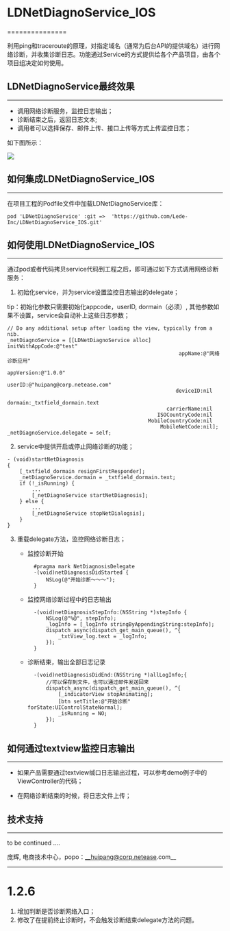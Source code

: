 # LDNetDiagnoService_IOS
===============

利用ping和traceroute的原理，对指定域名（通常为后台API的提供域名）进行网络诊断，并收集诊断日志。功能通过Service的方式提供给各个产品项目，由各个项目组决定如何使用。



## LDNetDiagnoService最终效果
-------------------
* 调用网络诊断服务，监控日志输出；
* 诊断结束之后，返回日志文本;
* 调用者可以选择保存、邮件上传、接口上传等方式上传监控日志；

如下图所示：

![](LDNetDiagnoServiceDemoTests/netdiagnosis_ios.jpg)



## 如何集成LDNetDiagnoService_IOS
-------------------
	
在项目工程的Podfile文件中加载LDNetDiagnoService库：

```
pod 'LDNetDiagnoService' :git =>  'https://github.com/Lede-Inc/LDNetDiagnoService_IOS.git'
```



## 如何使用LDNetDiagnoService_IOS
---------------------------------
通过pod或者代码拷贝service代码到工程之后，即可通过如下方式调用网络诊断服务：

1. 初始化service，并为service设置监控日志输出的delegate；

tip：初始化参数只需要初始化appcode，userID, dormain（必须）, 其他参数如果不设置，service会自动补上这些日志参数；

```
// Do any additional setup after loading the view, typically from a nib.
_netDiagnoService = [[LDNetDiagnoService alloc] initWithAppCode:@"test"
                                                        appName:@"网络诊断应用"
                                                     appVersion:@"1.0.0"
                                                         userID:@"huipang@corp.netease.com"
                                                       deviceID:nil
                                                        dormain:_txtfield_dormain.text
                                                    carrierName:nil
                                                 ISOCountryCode:nil
                                              MobileCountryCode:nil
                                                  MobileNetCode:nil];
_netDiagnoService.delegate = self;
```

	

2. service中提供开启或停止网络诊断的功能；

```
- (void)startNetDiagnosis
{
    [_txtfield_dormain resignFirstResponder];
    _netDiagnoService.dormain = _txtfield_dormain.text;
    if (!_isRunning) {
       	...
        [_netDiagnoService startNetDiagnosis];
    } else {
        ...
        [_netDiagnoService stopNetDialogsis];
    }
}
```

3. 重载delegate方法，监控网络诊断日志；

	* 监控诊断开始
	
			#pragma mark NetDiagnosisDelegate
			-(void)netDiagnosisDidStarted {
    			NSLog(@"开始诊断～～～");
			}

	* 监控网络诊断过程中的日志输出
	
			-(void)netDiagnosisStepInfo:(NSString *)stepInfo {
    			NSLog(@"%@", stepInfo);
    			_logInfo = [_logInfo stringByAppendingString:stepInfo];
    			dispatch_async(dispatch_get_main_queue(), ^{
        			_txtView_log.text = _logInfo;
    			});
			}

	* 诊断结束，输出全部日志记录

			-(void)netDiagnosisDidEnd:(NSString *)allLogInfo;{
			    //可以保存到文件，也可以通过邮件发送回来
    			dispatch_async(dispatch_get_main_queue(), ^{
        			[_indicatorView stopAnimating];
        			[btn setTitle:@"开始诊断" forState:UIControlStateNormal];
			        _isRunning = NO;
    			});
			}
 

## 如何通过textview监控日志输出
---------------------------------
* 如果产品需要通过textview缄口日志输出过程，可以参考demo例子中的ViewController的代码；

* 在网络诊断结束的时候，将日志文件上传；


## 技术支持
-------------------


>
to be continued ....

庞辉, 电商技术中心，popo：__huipang@corp.netease.com__

____________________

# 1.2.6
1. 增加判断是否诊断网络入口；
2. 修改了在提前终止诊断时，不会触发诊断结束delegate方法的问题。

